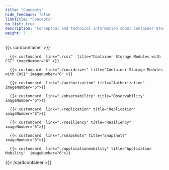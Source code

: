 ```yaml
---
title: "Concepts" 
hide_feedback: false
linkTitle: "Concepts"
no_list: true
description: "Conceptual and technical information about Container Storage Modules" 
weight: 3
--- 
```


{{< cardcontainer >}}

      {{< customcard  link="./csi"  title="Container Storage Modules with CSI" imageNumber="6" >}} 
      
      {{< customcard  link="./cosidriver" title="Container Storage Modules with COSI" imageNumber="6" >}} 

      {{< customcard  link="./authorization" title="Authorization"  imageNumber="6">}}  
      
      {{< customcard  link="./observability" title="Observability"  imageNumber="6">}}   

      {{< customcard  link="./replication" title="Replication"  imageNumber="6">}}   

      {{< customcard  link="./resiliency" title="Resiliency"  imageNumber="6">}} 

      {{< customcard  link="./snapshots" title="Snapshots"  imageNumber="6">}}  
       
      {{< customcard  link="./applicationmobility" title="Application Mobility"  imageNumber="6">}}  

{{< /cardcontainer >}}